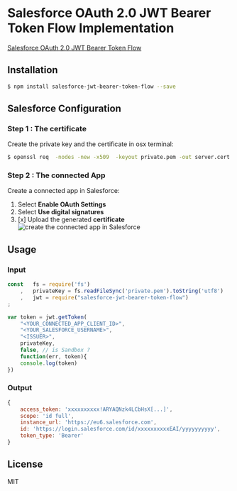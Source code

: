 # Salesforce OAuth 2.0 JWT Bearer Token Flow Implementation
[Salesforce OAuth 2.0 JWT Bearer Token Flow](https://help.salesforce.com/articleView?id=remoteaccess_oauth_jwt_flow.htm&type=5)

## Installation
```bash
$ npm install salesforce-jwt-bearer-token-flow --save
```

## Salesforce Configuration

### Step 1 : The certificate
Create the private key and the certificate in osx terminal:
```bash
$ openssl req  -nodes -new -x509  -keyout private.pem -out server.cert
```

### Step 2 : The connected App
Create a connected app in Salesforce:

1. Select **Enable OAuth Settings**
2. Select **Use digital signatures**
3. [x] Upload the generated **certificate**
![create the connected app in Salesforce](https://lh6.googleusercontent.com/qySXu8HlX3SAavwS_e9si6Ckz5qYUEROF6iOzZpPalrAM7mszi8fjCm1HgI4MhXz_jpp0ZlJ6YIaokbqgtOL=w3360-h1952-rw)

## Usage

### Input
```javascript
const   fs = require('fs')
    ,   privateKey = fs.readFileSync('private.pem').toString('utf8')
    ,   jwt = require("salesforce-jwt-bearer-token-flow")
;

var token = jwt.getToken(
	"<YOUR_CONNECTED_APP_CLIENT_ID>",
	"<YOUR_SALESFORCE_USERNAME>",
	"<ISSUER>",
	privateKey,
	false, // is Sandbox ?
	function(err, token){
	console.log(token)
})
```
### Output

```javascript
{
    access_token: 'xxxxxxxxxx!ARYAQNzk4LCbHsX[...]',
    scope: 'id full',
    instance_url: 'https://eu6.salesforce.com',
    id: 'https://login.salesforce.com/id/xxxxxxxxxxEAI/yyyyyyyyyy',
    token_type: 'Bearer'
}
```

## License

MIT